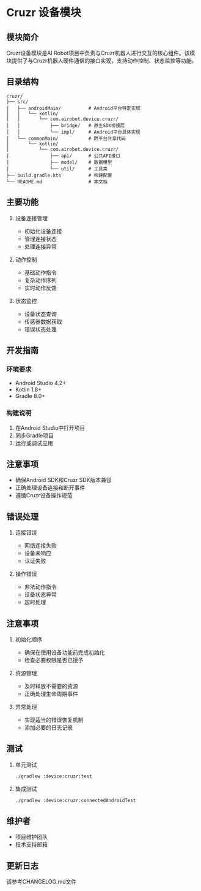 # Cruzr 设备模块

## 模块简介

Cruzr设备模块是AI Robot项目中负责与Cruzr机器人进行交互的核心组件。该模块提供了与Cruzr机器人硬件通信的接口实现，支持动作控制、状态监控等功能。

## 目录结构

```
cruzr/
├── src/
│   ├── androidMain/          # Android平台特定实现
│   │   └── kotlin/
│   │       └── com.airobot.device.cruzr/
│   │           ├── bridge/   # 原生SDK桥接层
│   │           └── impl/     # Android平台具体实现
│   └── commonMain/           # 跨平台共享代码
│       └── kotlin/
│           └── com.airobot.device.cruzr/
│               ├── api/      # 公共API接口
│               ├── model/    # 数据模型
│               └── util/     # 工具类
├── build.gradle.kts          # 构建配置
└── README.md                 # 本文档
```

## 主要功能

1. 设备连接管理
   - 初始化设备连接
   - 管理连接状态
   - 处理连接异常

2. 动作控制
   - 基础动作指令
   - 复杂动作序列
   - 实时动作反馈

3. 状态监控
   - 设备状态查询
   - 传感器数据获取
   - 错误状态处理

## 开发指南

### 环境要求
- Android Studio 4.2+
- Kotlin 1.8+
- Gradle 8.0+

### 构建说明
1. 在Android Studio中打开项目
2. 同步Gradle项目
3. 运行或调试应用

## 注意事项
- 确保Android SDK和Cruzr SDK版本兼容
- 正确处理设备连接和断开事件
- 遵循Cruzr设备操作规范

## 错误处理

1. 连接错误
   - 网络连接失败
   - 设备未响应
   - 认证失败

2. 操作错误
   - 非法动作指令
   - 设备状态异常
   - 超时处理

## 注意事项

1. 初始化顺序
   - 确保在使用设备功能前完成初始化
   - 检查必要权限是否已授予

2. 资源管理
   - 及时释放不需要的资源
   - 正确处理生命周期事件

3. 异常处理
   - 实现适当的错误恢复机制
   - 添加必要的日志记录

## 测试

1. 单元测试
   ```bash
   ./gradlew :device:cruzr:test
   ```

2. 集成测试
   ```bash
   ./gradlew :device:cruzr:connectedAndroidTest
   ```

## 维护者

- 项目维护团队
- 技术支持邮箱

## 更新日志

请参考CHANGELOG.md文件